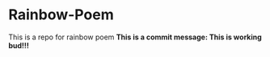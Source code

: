 # Rainbow-Poem
This is a repo for rainbow poem
<b>This is a commit message: This is working bud!!!<b>
